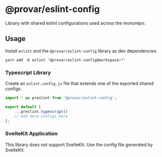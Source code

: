 # @provar/eslint-config

Library with shared eslint configurations used across the monorepo.

## Usage

Install `eslint` and the `@provar/eslint-config` library as dev dependencies.

```shell
yarn add -D eslint '@provar/eslint-config@workspace:*'
```

### Typescript Library

Create an `eslint.config.js` file that extends one of the exported shared configs.

```js
import * as preslint from '@provar/eslint-config';

export default [
	...preslint.typescript()
	// Add more configs here
];
```

### SvelteKit Application

This library does not support SvelteKit. Use the config file generated by SvelteKit.
